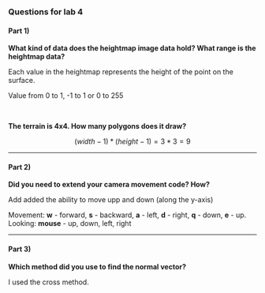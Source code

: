 ### Questions for lab 4

#### Part 1)

**What kind of data does the heightmap image data hold? What range is the heightmap data?**

Each value in the heightmap represents the height of the point on the surface. 

Value from 0 to 1, -1 to 1 or 0 to 255



</br>

**The terrain is 4x4. How many polygons does it draw?**

```math
(width-1) * (height-1) = 3 * 3 = 9
```


----

#### Part 2)

**Did you need to extend your camera movement code? How?**

Add added the ability to move upp and down (along the y-axis)

Movement: **w** - forward, **s** - backward, **a** - left, **d** - right, **q** - down, **e** - up. 
Looking: **mouse** - up, down, left, right


----

#### Part 3)

**Which method did you use to find the normal vector?**

I used the cross method.